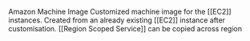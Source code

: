 Amazon Machine Image
Customized machine image for the [[EC2]] instances.
Created from an already existing [[EC2]] instance after customisation.
[[Region Scoped Service]]
can be copied across region
